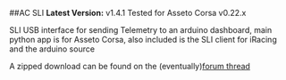 ##AC SLI
**Latest Version:** v1.4.1 Tested for Asseto Corsa v0.22.x

SLI USB interface for sending Telemetry to an arduino dashboard, main python app is for Asseto Corsa, also included is the SLI client for iRacing and the arduino source

A zipped download can be found on the (eventually)[forum thread](http://www.assettocorsa.net/forum/index.php?forums/programming-language-apps-gui-themes.22/)

